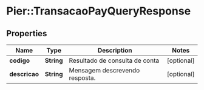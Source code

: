 # Pier::TransacaoPayQueryResponse

## Properties
Name | Type | Description | Notes
------------ | ------------- | ------------- | -------------
**codigo** | **String** | Resultado de consulta de conta | [optional] 
**descricao** | **String** | Mensagem descrevendo resposta. | [optional] 


